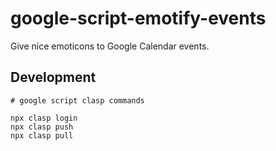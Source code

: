 # google-script-emotify-events

Give nice emoticons to Google Calendar events.

## Development

```
# google script clasp commands

npx clasp login
npx clasp push
npx clasp pull
```
